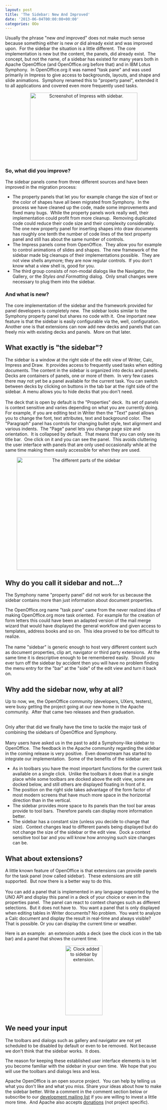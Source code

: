 ```yaml
---
layout: post
title: 'The Sidebar: New And Improved'
date: '2013-06-04T00:00:00+00:00'
categories: OOo
---
```

<p> Usually the phrase &quot;new <i>and</i> improved&quot; does not make much sense because something either is new <i>or</i> did already exist and was improved upon.&nbsp; For the sidebar the situation is a little different.&nbsp; The core implementation is new but the content, the panels, did already exist.&nbsp; The concept, but not the name, of a sidebar has existed for many years both in Apache OpenOffice (and OpenOffice.org before that) and in IBM Lotus Symphony.&nbsp; In OpenOffice.org it was named &quot;task pane&quot; and was used primarily in Impress to give access to backgrounds, layouts, and shape and slide animations.&nbsp; Symphony renamed this to &quot;property panel&quot;, extended it to all applications and covered even more frequently used tasks.</p> 
  <p align="center"><a href="https://blogs.apache.org/OOo/mediaresource/e18c8858-4a7d-4e26-bf21-093bf64b3e44"><img width="344" height="217" src="https://blogs.apache.org/OOo/mediaresource/e18c8858-4a7d-4e26-bf21-093bf64b3e44" alt="Screenshot of Impress with sidebar." /></a><br /> </p> 
  <h3>So, what did you improve?</h3> 
  <p>The sidebar panels come from three different sources and have been improved in the migration process:<br /> </p> 
  <ul> 
    <li>The property panels that let you for example change the size of text or the color of shapes have all been migrated from Symphony.&nbsp; In the process we have cleaned up the code, made some improvements and fixed many bugs.&nbsp; While the property panels work really well, their implementation could profit from more cleanup.&nbsp; Removing duplicated code could reduce their code size and their complexity considerably.&nbsp; The one new property panel for inserting shapes into draw documents has roughly one tenth the number of code lines of the text property panel and still has about the same number of controls.<br /></li> 
    <li>The Impress panels come from OpenOffice.&nbsp; They allow you for example to control animations of slides and shapes.&nbsp; The new framework of the sidebar made big cleanups of their implementations possible.&nbsp; They are not view shells anymore; they are now regular controls.&nbsp; If you don't know what a view shell is, good for you.</li> 
    <li>The third group consists of non-modal dialogs like the Navigator, the Gallery, or the <i>Styles and Formatting</i> dialog.&nbsp; Only small changes were necessary to plug them into the sidebar.<br /></li> 
  </ul> 
  <h3>And what is new?</h3> 
  <p>The core implementation of the sidebar and the framework provided for panel developers is completely new.&nbsp; The sidebar looks similar to the Symphony property panel but shares no code with it.&nbsp; One important new feature is that the sidebar is easily configurable via the, well, configuration.&nbsp; Another one is that extensions can now add new decks and panels that can freely mix with existing decks and panels.&nbsp; More on that later.</p> 
  <h2>What exactly is &quot;the sidebar&quot;? 
  </h2> 
  <p>The sidebar is a window at the right side of the edit view of Writer, Calc, Impress and Draw.&nbsp; It provides access to frequently used tasks when editing documents. The content in the sidebar is organized into decks and panels.&nbsp; Decks are containers of panels, one or more of them.&nbsp; In very few cases there may not yet be a panel available for the current task. You can switch between decks by clicking on buttons in the tab bar at the right side of the sidebar. A menu allows you to hide decks that you don't need.<br /><br />The deck that is open by default is the &quot;Properties&quot; deck.&nbsp; Its set of panels is context sensitive and varies depending on what you are currently doing.&nbsp; For example, if you are editing text in Writer then the &quot;Text&quot; panel allows you to change the font, text attributes, text and background color.&nbsp; The &quot;Paragraph&quot; panel has controls for changing bullet style, text alignment and various indents.&nbsp; The &quot;Page&quot; panel lets you change page size and orientation.&nbsp; It is collapsed by default.&nbsp; That means that you can only see its title bar.&nbsp; One click on it and you can see the panel.&nbsp; This avoids cluttering the user interface with panels that are only used occasionally while at the same time making them easily accessible for when they are used.</p> 
  <p align="center"><a href="https://blogs.apache.org/OOo/mediaresource/0f541205-06c7-4e1b-bf06-31f1a8f008b1"><img width="431" height="362" align="middle" src="https://blogs.apache.org/OOo/mediaresource/0f541205-06c7-4e1b-bf06-31f1a8f008b1" alt="The different parts of the sidebar" /></a></p> 
  <h2>Why do you call it sidebar and not...?</h2> 
  <p>The Symphony name &quot;property 
panel&quot; did not work for us because the sidebar contains more than just 
information about document properties.<br /></p> 
  <p>The OpenOffice.org name
 &quot;task pane&quot; came from the never realized idea of making OpenOffice.org 
more task oriented.&nbsp; For example for the creation of form letters this 
could have been an adapted version of the mail merge wizard that would 
have displayed the general workflow and given access to templates, 
address books and so on.&nbsp; This idea proved to be too difficult to 
realize.<br /><br />The name &quot;sidebar&quot; is generic enough to host very 
different content such as document properties, clip art, navigator or 
third party extensions.&nbsp; At the same time it is descriptive enough to be
 remembered easily.&nbsp; Should you ever turn off the sidebar by accident 
then you will have no problem finding the menu entry for the &quot;bar&quot; at 
the &quot;side&quot; of the edit view and turn it back on.<br /></p> 
  <h2>Why add the sidebar now, why at all?</h2>Up to now, we, the OpenOffice community (developers, UXers, testers), were busy getting the project going at our new home in the Apache community.&nbsp; After that came two releases and then graduation.<br /> 
  <p><br />Only after that did we finally have the time to tackle the major task of combining the sidebars of OpenOffice and Symphony.<br /><br />Many users have asked us in the past to add a Symphony-like sidebar to OpenOffice.&nbsp; The feedback in the Apache community regarding the sidebar in the coming release is very positive.&nbsp; Even downstream has started to integrate our implementation.&nbsp; Some of the benefits of the sidebar are:<br /></p> 
  <p> </p> 
  <ul> 
    <li>As in toolbars you have the most important functions for the current task available on a single click.&nbsp; Unlike the toolbars it does that in a single place while some toolbars are docked above the edit view, some are docked below, and still others are displayed floating in front of it.</li> 
    <li>The position on the right side takes advantage of the form factor of most modern screens that have much more space in the horizontal direction than in the vertical.</li> 
    <li>The sidebar provides more space to its panels than the tool bar areas provide to tool bars.&nbsp; Therefore panels can display more information better.</li> 
    <li>The sidebar has a constant size (unless you decide to change that size).&nbsp; Context changes lead to different panels being displayed but do not change the size of the sidebar or the edit view.&nbsp; Dock a context sensitive tool bar and you will know how annoying such size changes can be.<br /></li> 
  </ul> 
  <h2>What about extensions?</h2> 
  <p> </p> 
  <p>A little known feature of OpenOffice is that extensions can provide panels for the task panel (now called sidebar).&nbsp; These extensions are still supported.&nbsp; But now there is a better way to do this.<br /><br />You can add a panel that is implemented in any language supported by the UNO API and display this panel in a deck of your choice or even in the properties panel.&nbsp; The panel can react to context changes such as different selections.&nbsp; But it does not have to.&nbsp; You want a panel that is only displayed when editing tables in Writer documents? No problem.&nbsp; You want to analyze a Calc document and display the result in real-time and always visible?&nbsp; That is possible. Or you can display the current time or weather.</p> 
  <p>Here is an example:&nbsp; an extension adds a deck (see the clock icon in the tab bar) and a panel that shows the current time.<br /></p> 
  <p align="center"><a href="https://blogs.apache.org/OOo/mediaresource/6e289a7f-8ee2-46bd-9981-31f0c127e942"><img width="119" height="223" align="middle" alt="Clock added to sidebar by extension." src="https://blogs.apache.org/OOo/mediaresource/6e289a7f-8ee2-46bd-9981-31f0c127e942" /></a><br /></p> 
  <h2>We need your input</h2>The toolbars and dialogs such as gallery and navigator are not yet scheduled to be disabled by default or even to be removed.&nbsp; Not because we don't think that the sidebar works.&nbsp; It does.<br /> 
  <p>The reason for keeping these established user interface elements is to let you become familiar with the sidebar in your own time.&nbsp; We hope that you will use the toolbars and dialogs less and less.<br /></p> 
  <p>Apache OpenOffice is an open source project.&nbsp; You can help by telling us what you don't like and what you miss. Share your ideas about how to make the sidebar better. Write a comment in the comment section below or subscribe to our <a href="http://openoffice.apache.org/mailing-lists.html#development-mailing-list-public" title="Apache OpenOffice development mailing list">development mailing list</a> if you are willing to invest a little more time.&nbsp; And Apache also accepts <a title="how to make a donation" href="http://www.apache.org/foundation/contributing.html">donation</a><a href="http://www.apache.org/foundation/contributing.html" title="how to make a donation">s</a> (not project specific).<br /> </p>
